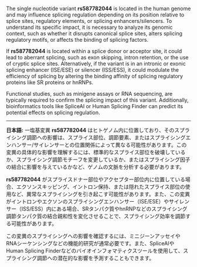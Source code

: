 The single nucleotide variant **rs587782044** is located in the human genome and may influence splicing regulation depending on its position relative to splice sites, regulatory elements, or splicing enhancers/silencers. To understand its specific impact, it is necessary to analyze its genomic context, such as whether it disrupts canonical splice sites, alters splicing regulatory motifs, or affects the binding of splicing factors.

If **rs587782044** is located within a splice donor or acceptor site, it could lead to aberrant splicing, such as exon skipping, intron retention, or the use of cryptic splice sites. Alternatively, if the variant is in an intronic or exonic splicing enhancer (ISE/ESE) or silencer (ISS/ESS), it could modulate the efficiency of splicing by altering the binding affinity of splicing regulatory proteins like SR proteins or hnRNPs.

Functional studies, such as minigene assays or RNA sequencing, are typically required to confirm the splicing impact of this variant. Additionally, bioinformatics tools like SpliceAI or Human Splicing Finder can predict its potential effects on splicing regulation.

---

**日本語:**
一塩基変異 **rs587782044** はヒトゲノム内に位置しており、そのスプライシング調節への影響は、スプライス部位、調節要素、またはスプライシングエンハンサー/サイレンサーとの位置関係によって異なる可能性があります。この変異の具体的な影響を理解するには、標準的なスプライス部位を破壊しているか、スプライシング調節モチーフを変更しているか、またはスプライシング因子の結合に影響を与えているかなど、ゲノムの文脈を分析する必要があります。

**rs587782044** がスプライスドナー部位やアクセプター部位内に位置している場合、エクソンスキッピング、イントロン保持、または隠れたスプライス部位の使用など、異常なスプライシングを引き起こす可能性があります。また、この変異がイントロンやエクソンのスプライシングエンハンサー（ISE/ESE）やサイレンサー（ISS/ESS）内にある場合、SRタンパク質やhnRNPなどのスプライシング調節タンパク質の結合親和性を変化させることで、スプライシング効率を調節する可能性があります。

この変異のスプライシングへの影響を確認するには、ミニジーンアッセイやRNAシーケンシングなどの機能的研究が通常必要です。また、SpliceAIやHuman Splicing Finderなどのバイオインフォマティクスツールを使用して、スプライシング調節への潜在的な影響を予測することもできます。